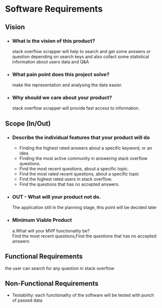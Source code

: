 # Software Requirements

## Vision

- ### What is the vision of this product?

  stack overflow scrapper will help to search and get some answers or question depending on search keys and also collect some statistical information about users data and Q&A

- ### What pain point does this project solve?

  make the representation and analysing the data easier.

- ### Why should we care about your product?

  stack overflow scrapper will provide fast access to information.

## Scope (In/Out)

- ### Describe the individual features that your product will do

  - Finding the highest rated answers about a specific keyword, or an idea.
  - Finding the most active community in answering stack overflow questions.
  - Find the most recent questions, about a specific topic.
  - Find the most rated recent questions, about a specific topic
  - Find the highest rated users in stack overflow.
  - Find the questions that has no accepted answers.

- ### OUT - What will your product not do.

  The application still in the planning stage, this point will be decided later

- ### Minimum Viable Product

  a.What will your MVP functionality be?  
  Find the most recent questions,Find the questions that has no accepted answers


## Functional Requirements

the user can search for any question in stack overflow

## Non-Functional Requirements

- Testability: each functionality of the software will be tested with punch of passed data
